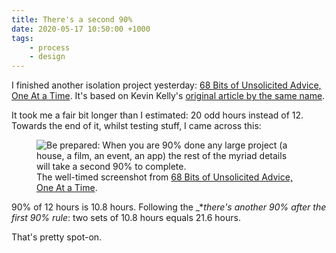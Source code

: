 ```yaml
---
title: There's a second 90%
date: 2020-05-17 10:50:00 +1000
tags:
    - process
    - design
---
```


I finished another isolation project yesterday: [68 Bits of Unsolicited Advice, One At a Time](https://68.netlify.app). It's based on Kevin Kelly's [original article by the same name](https://kk.org/thetechnium/68-bits-of-unsolicited-advice/).

It took me a fair bit longer than I estimated: 20 odd hours instead of 12. Towards the end of it, whilst testing stuff, I came across this:

<figure>
  <img data-src="https://ik.imagekit.io/dw/notes/theres-a-second-90/be-prepared.jpeg" alt="Be prepared: When you are 90% done any large project (a house, a film, an event, an app) the rest of the myriad details will take a second 90% to complete.">
  <figcaption>The well-timed screenshot from <a href="https://68.netlify.app">68 Bits of Unsolicited Advice, One At a Time</a>.</figcaption>
</figure>

90% of 12 hours is 10.8 hours. Following the _*_there's another 90% after the first 90% rule_: two sets of 10.8 hours equals 21.6 hours.

That's pretty spot-on.